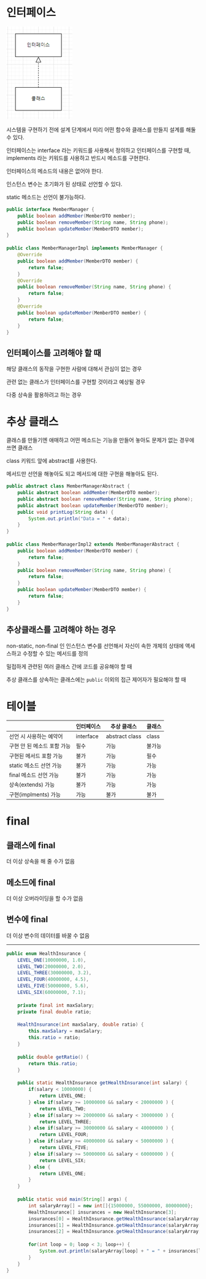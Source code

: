 # 인터페이스

<img src="https://github.com/Geol2/Today-I-Learned/blob/main/Java/images/implements-1.png" />

시스템을 구현하기 전에 설계 단계에서 미리 어떤 함수와 클래스를 만들지 설계를 해둘 수 있다.

인터페이스는 interface 라는 키워드를 사용해서 정의하고 인터페이스를 구현할 때, implements 라는 키워드를 사용하고 반드시 메소드를 구현한다.

인터페이스의 메소드의 내용은 없어야 한다.

인스턴스 변수는 초기화가 된 상태로 선언할 수 있다.

static 메소드는 선언이 불가능하다.

```java
public interface MemberManager {
    public boolean addMember(MemberDTO member);
    public boolean removeMember(String name, String phone);
    public boolean updateMember(MemberDTO member);
}

public class MemberManagerImpl implements MemberManager {
    @Override
    public boolean addMember(MemberDTO member) {
        return false;
    }
    @Override
    public boolean removeMember(String name, String phone) {
        return false;
    }
    @Override
    public boolean updateMember(MemberDTO member) {
        return false;
    }
}
```

## 인터페이스를 고려해야 할 때

해당 클래스의 동작을 구현한 사람에 대해서 관심이 없는 경우

관련 없는 클래스가 인터페이스를 구현할 것이라고 예상될 경우

다중 상속을 활용하려고 하는 경우

# 추상 클래스

클래스를 만들기엔 애매하고 어떤 메소드는 기능을 만들어 놓아도 문제가 없는 경우에 쓰면 클래스

class 키워드 앞에 abstract를 사용한다.

메서드만 선언을 해놓아도 되고 메서드에 대한 구현을 해놓아도 된다.


```java
public abstract class MemberManagerAbstract {
    public abstract boolean addMember(MemberDTO member);
    public abstract boolean removeMember(String name, String phone);
    public abstract boolean updateMember(MemberDTO member);
    public void printLog(String data) {
        System.out.println("Data = " + data);
    }
}

public class MemberManagerImpl2 extends MemberManagerAbstract {
    public boolean addMember(MemberDTO member) {
        return false;
    }
    public boolean removeMember(String name, String phone) {
        return false;
    }
    public boolean updateMember(MemberDTO member) {
        return false;
    }
}
```

## 추상클래스를 고려해야 하는 경우

non-static, non-final 인 인스턴스 변수를 선언해서 자신이 속한 개체의 상태에 액세스하고 수정할 수 있는 메서드를 정의

밀접하게 관련된 여러 클래스 간에 코드를 공유해야 할 때

추상 클래스를 상속하는 클래스에는 `public` 이외의 접근 제어자가 필요해야 할 때

# 테이블

|                           | 인터페이스 |   추상 클래스   | 클래스 |
|---------------------------|-----------|----------------|--------|
| 선언 시 사용하는 예약어     | interface | abstract class | class  |
| 구현 안 된 메소드 포함 가능 | 필수       | 가능           | 불가능 |
| 구현된 메서드 포함 가능     | 불가       | 가능           | 필수   |
| static 메소드 선언 가능    | 불가       | 가능           | 가능    |
| final 메소드 선언 가능     | 불가       | 가능           | 가능    |
| 상속(extends) 가능         | 불가       | 가능           | 가능   |
| 구현(implments) 가능       | 가능       | 불가           | 불가   |


# final

## 클래스에 final

더 이상 상속을 해 줄 수가 없음

## 메소드에 final

더 이상 오버라이딩을 할 수가 없음

## 변수에 final 

더 이상 변수의 데이터를 바꿀 수 없음


-----

```java
public enum HealthInsurance {
    LEVEL_ONE(10000000, 1.0),
    LEVEL_TWO(20000000, 2.0),
    LEVEL_THREE(30000000, 3.2),
    LEVEL_FOUR(40000000, 4.5),
    LEVEL_FIVE(50000000, 5.6),
    LEVEL_SIX(60000000, 7.1);

    private final int maxSalary;
    private final double ratio;

    HealthInsurance(int maxSalary, double ratio) {
        this.maxSalary = maxSalary;
        this.ratio = ratio;
    }

    public double getRatio() {
        return this.ratio;
    }

    public static HealthInsurance getHealthInsurance(int salary) {
        if(salary < 10000000) {
            return LEVEL_ONE;
        } else if(salary >= 10000000 && salary < 20000000 ) {
            return LEVEL_TWO;
        } else if(salary >= 20000000 && salary < 30000000 ) {
            return LEVEL_THREE;
        } else if(salary >= 30000000 && salary < 40000000 ) {
            return LEVEL_FOUR;
        } else if(salary >= 40000000 && salary < 50000000 ) {
            return LEVEL_FIVE;
        } else if(salary >= 50000000 && salary < 60000000 ) {
            return LEVEL_SIX;
        } else {
            return LEVEL_ONE;
        }
    }

    public static void main(String[] args) {
        int salaryArray[] = new int[]{15000000, 55000000, 80000000};
        HealthInsurance[] insurances = new HealthInsurance[3];
        insurances[0] = HealthInsurance.getHealthInsurance(salaryArray[0]);
        insurances[1] = HealthInsurance.getHealthInsurance(salaryArray[1]);
        insurances[2] = HealthInsurance.getHealthInsurance(salaryArray[2]);

        for(int loop = 0; loop < 3; loop++) {
            System.out.println(salaryArray[loop] + " = " + insurances[loop] + ", " + insurances[loop].getRatio() );
        }
    }
}
```